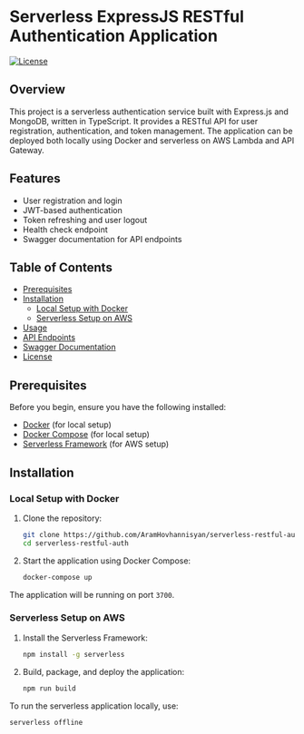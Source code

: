 # Serverless ExpressJS RESTful Authentication Application

[![License](https://img.shields.io/badge/License-MIT-blue.svg)](https://opensource.org/licenses/MIT)

## Overview

This project is a serverless authentication service built with Express.js and MongoDB, written in TypeScript. It provides a RESTful API for user registration, authentication, and token management. The application can be deployed both locally using Docker and serverless on AWS Lambda and API Gateway.

## Features

- User registration and login
- JWT-based authentication
- Token refreshing and user logout
- Health check endpoint
- Swagger documentation for API endpoints

## Table of Contents

- [Prerequisites](#prerequisites)
- [Installation](#installation)
  - [Local Setup with Docker](#local-setup-with-docker)
  - [Serverless Setup on AWS](#serverless-setup-on-aws)
- [Usage](#usage)
- [API Endpoints](#api-endpoints)
- [Swagger Documentation](#swagger-documentation)
- [License](#license)

## Prerequisites

Before you begin, ensure you have the following installed:

- [Docker](https://www.docker.com/get-started) (for local setup)
- [Docker Compose](https://docs.docker.com/compose/install/) (for local setup)
- [Serverless Framework](https://www.serverless.com/framework/docs/getting-started/) (for AWS setup)

## Installation

### Local Setup with Docker

1. Clone the repository:
    ```sh
    git clone https://github.com/AramHovhannisyan/serverless-restful-auth.git
    cd serverless-restful-auth
    ```

2. Start the application using Docker Compose:
    ```sh
    docker-compose up
    ```

The application will be running on port `3700`.

### Serverless Setup on AWS

1. Install the Serverless Framework:
    ```sh
    npm install -g serverless
    ```

2. Build, package, and deploy the application:
    ```sh
    npm run build
    ```

To run the serverless application locally, use:
```sh
serverless offline